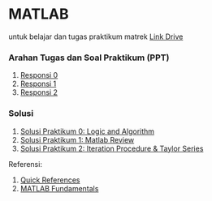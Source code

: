 # MATLAB
untuk belajar dan tugas praktikum matrek
[Link Drive](https://drive.google.com/drive/folders/1gNqV6Li5YVAPzkrC8KXGPh2rFCxypLS_?usp=drive_link)

### Arahan Tugas dan Soal Praktikum (PPT)
1. [Responsi 0](https://drive.google.com/drive/u/0/folders/1K4YiudxU3VHhrvGZW1-z_B8faDkhDy_j)
2. [Responsi 1](https://drive.google.com/drive/u/0/folders/1K4YiudxU3VHhrvGZW1-z_B8faDkhDy_j)
3. [Responsi 2](https://drive.google.com/drive/u/0/folders/198vAuc8AodGiVT7LVxOmrC3cVlJxaHmW)

### Solusi
1. [Solusi Praktikum 0: Logic and Algorithm](https://drive.google.com/drive/u/0/folders/1BbInhc7wi2c7CGrjFVtieJa4p5fQVWnv)
2. [Solusi Praktikum 1: Matlab Review](https://github.com/dinagoethe/matlab/blob/main/M01/M01.md)
3. [Solusi Praktikum 2: Iteration Procedure & Taylor Series]()

Referensi:
1. [Quick References](https://matlabacademy.mathworks.com/artifacts/quick-reference.html?course=mlbe&language=en&release=R2023a)
2. [MATLAB Fundamentals](https://matlabacademy.mathworks.com/R2023a/portal.html?course=mlbe#chapter=2&lesson=3&section=1)

